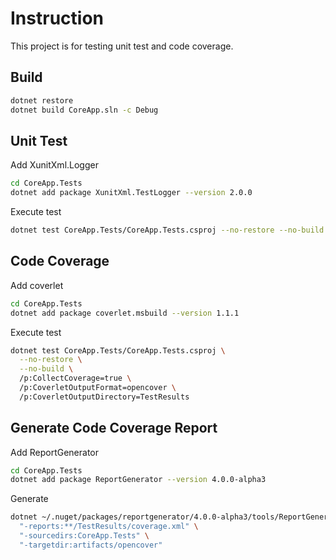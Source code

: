 # Instruction

This project is for testing unit test and code coverage.

## Build

```sh
dotnet restore
dotnet build CoreApp.sln -c Debug
```

## Unit Test

Add XunitXml.Logger

```sh
cd CoreApp.Tests
dotnet add package XunitXml.TestLogger --version 2.0.0
```

Execute test

```sh
dotnet test CoreApp.Tests/CoreApp.Tests.csproj --no-restore --no-build --logger:xunit
```

## Code Coverage

Add coverlet

```sh
cd CoreApp.Tests
dotnet add package coverlet.msbuild --version 1.1.1
```

Execute test

```sh
dotnet test CoreApp.Tests/CoreApp.Tests.csproj \
  --no-restore \
  --no-build \
  /p:CollectCoverage=true \
  /p:CoverletOutputFormat=opencover \
  /p:CoverletOutputDirectory=TestResults
```

## Generate Code Coverage Report

Add ReportGenerator

```sh
cd CoreApp.Tests
dotnet add package ReportGenerator --version 4.0.0-alpha3
```

Generate

```sh
dotnet ~/.nuget/packages/reportgenerator/4.0.0-alpha3/tools/ReportGenerator.dll \
  "-reports:**/TestResults/coverage.xml" \
  "-sourcedirs:CoreApp.Tests" \
  "-targetdir:artifacts/opencover"
```